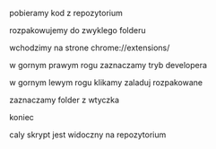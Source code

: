 pobieramy kod z repozytorium

rozpakowujemy do zwyklego folderu

wchodzimy na strone chrome://extensions/

w gornym prawym rogu zaznaczamy tryb developera

w gornym lewym rogu klikamy zaladuj rozpakowane

zaznaczamy folder z wtyczka

koniec

caly skrypt jest widoczny na repozytorium
